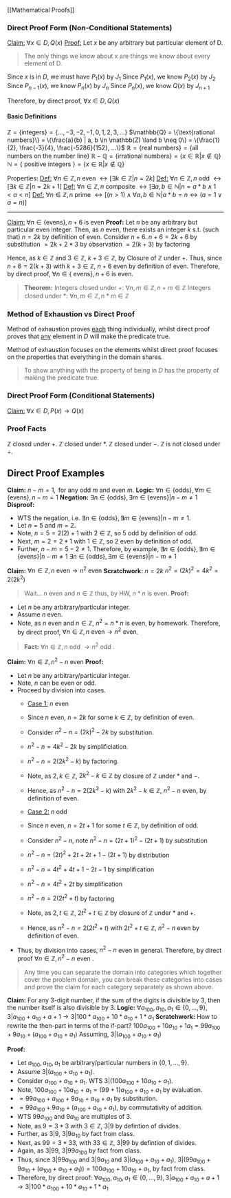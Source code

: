 [[Mathematical Proofs]]
### Direct Proof Form (Non-Conditional Statements)
<u>Claim:</u> $\forall x \in D, Q(x)$
<u>Proof:</u> Let $x$ be any arbitrary but particular element of D.
> The only things we know about x are things we know about every element of D.

Since $x$ is in $D$, we must have $P_1(x)$ by $J_1$
Since $P_1(x)$, we know $P_2(x)$ by $J_2$
Since $P_{n-1}(x)$, we know $P_n(x)$ by $J_n$
Since $P_{n}(x)$, we know $Q(x)$ by $J_{n+1}$

Therefore, by direct proof,
$\forall x \in D, Q(x)$

#### Basic Definitions
$\mathbb{Z} = \{\text{integers}\} = \{..., -3, -2, -1, 0, 1, 2, 3, ...\}$
$\mathbb{Q}  = \{\text{rational numbers}\} = \{\frac{a}{b} | a, b \in \mathbb(Z) \land b \neq 0\} = \{\frac{1}{2}, \frac{-3}{4}, \frac{-5286}{152}, ...\}$
$\mathbb{R} = \{\text{real numbers}\} = \{\text{all numbers on the number line}\}$
$\mathbb{R} - \mathbb{Q} = \{\text{irrational numbers}\} = \{x \in \mathbb{R} | x \notin \mathbb{Q}\}$
$\mathbb{N} = \{\text{ positive integers }\} = \{x \in \mathbb{R} | x \notin \mathbb{Q}\}$

Properties:
<u>Def:</u> $\forall n \in \mathbb{Z}, n \text{ even } \leftrightarrow [\exists k \in \mathbb{Z} | n = 2k]$
<u>Def:</u> $\forall n \in \mathbb{Z}, n \text{ odd } \leftrightarrow [\exists k \in \mathbb{Z} | n = 2k+1]$
<u>Def:</u> $\forall n \in \mathbb{Z}, n \text{ composite } \leftrightarrow [\exists a, b \in \mathbb{N} | n = a * b \land 1 < a < n]$
<u>Def:</u> $\forall n \in \mathbb{Z}, n \text{ prime } \leftrightarrow [(n > 1) \land \forall a, b \in \mathbb{N} | a * b = n \leftrightarrow (a = 1 \lor a = n)]$

---
<u>Claim:</u> $\forall n \in \{\text{evens}\}, n + 6 \text{ is even}$
<b>Proof:</b> Let $n$ be any arbitrary but particular even integer.
Then, as $n$ even, there exists an integer $k$ s.t. (such that) $n = 2k$ by definition of even.
Consider $n + 6$.
	$n + 6 = 2k + 6$ by substitution
				$= 2k + 2*3$ by observation
				$= 2(k + 3)$ by factoring 

Hence, as $k \in \mathbb{Z}$ and $3 \in \mathbb{Z}$, $k + 3 \in \mathbb{Z}$, by Closure of $\mathbb{Z}$ under $+$.
Thus, since $n + 6 = 2(k + 3)$ with $k + 3 \in \mathbb{Z}$, $n + 6$ even by definition of even.
Therefore, by direct proof, $\forall n \in \{\text{ evens}\}, n + 6$ is even.

> <b>Theorem:</b> Integers closed under $+$: $\forall n, m \in \mathbb{Z}, n + m \in \mathbb{Z}$
Integers closed under $*$: $\forall n, m \in \mathbb{Z}, n * m \in \mathbb{Z}$

### Method of Exhaustion vs Direct Proof
Method of exhaustion proves <u>each</u> thing individually, whilst direct proof proves that <u>any</u> element in $D$ will make the predicate true.

Method of exhaustion focuses on the elements whilst direct proof focuses on the properties that everything in the domain shares.

> To show anything with the property of being in $D$ has the property of making the predicate true.

### Direct Proof Form (Conditional Statements)
<u>Claim:</u> $\forall x \in D, P(x) \rightarrow Q(x)$

### Proof Facts
$\mathbb{Z}$ closed under $+$.
$\mathbb{Z}$ closed under $*$.
$\mathbb{Z}$ closed under $-$.
$\mathbb{Z}$  is not closed under $\div$.

## Direct Proof Examples
<b>Claim:</b> $n - m = 1, \text{ for any odd } m \text{ and even } m$.
<b>Logic:</b> $\forall n \in \text{\{odds\}}, \forall  m \in \text{\{evens\}}, n-m=1$
<b>Negation:</b> $\exists n \in \text{\{odds\}}, \exists m \in \text{\{evens\}}| n-m\neq1$ 
<b>Disproof:</b>
- WTS the negation, i.e. $\exists n \in \text{\{odds\}}, \exists m \in \text{\{evens\}}| n-m\neq1$.
- Let $n=5$ and $m=2$.
- Note, $n=5=2(2)+1$ with $2 \in \mathbb{Z}$, so $5$ odd by definition of odd.
- Next, $m=2=2*1$ with $1 \in \mathbb{Z}$, so $2$ even by definition of odd.
- Further, $n-m=5-2 \neq 1$.
Therefore, by example, $\exists n \in \text{\{odds\}}, \exists m \in \text{\{evens\}}| n-m\neq1$ $\exists n \in \text{\{odds\}}, \exists m \in \text{\{evens\}}| n-m\neq1$

<b>Claim:</b> $\forall n \in \mathbb{Z}, n \text{ even} \rightarrow n^2 \text{ even}$
<b>Scratchwork:</b>
$n=2k$
$n^2=(2k)^2=4k^2=2(2k^2)$
>Wait... $n$ even and $n \in \mathbb{Z}$
>	thus, by HW, $n*n$ is even.
<b>Proof:</b>
- Let $n$ be any arbitrary/particular integer.
- Assume $n$ even.
-  Note, as $n$ even and $n \in \mathbb{Z}$, $n^2 = n*n$ is even, by homework.
Therefore, by direct proof, $\forall n \in \mathbb{Z}, n \text{ even} \rightarrow n^2 \text{ even}$.

> <b>Fact:</b> $\forall n \in \mathbb{Z}, n \text{ odd } \rightarrow n^2 \text{ odd }$.

<b>Claim:</b> $\forall n \in \mathbb{Z}, n^2-n \text{ even }$
<b>Proof:</b>
- Let $n$ be any arbitrary/particular integer.
- Note, $n$ can be even or odd.
- Proceed by division into cases.
	- <u>Case 1:</u> $n$ even
	- Since $n$ even, $n=2k$ for some $k \in \mathbb{Z}$, by definition of even.
	- Consider $n^2-n=(2k)^2-2k$ by substitution.
	- $n^2-n=4k^2-2k$ by simplificiation.
	- $n^2-n=2(2k^2-k)$ by factoring.
	- Note, as $2, k \in \mathbb{Z}$, $2k^2-k \in \mathbb{Z}$ by closure of $\mathbb{Z}$ under $*$ and $-$.
	- Hence, as $n^2-n=2(2k^2-k)$ with $2k^2-k \in \mathbb{Z}$, $n^2-n$ even, by definition of even.
	
	- <u>Case 2:</u> $n$ odd 
	- Since $n$ even, $n=2t+1$ for some $t \in \mathbb{Z}$, by definition of odd.
	- Consider $n^2-n$, note $n^2-n=(2t+1)^2-(2t+1)$ by substitution
	- $n^2-n=(2t)^2+2t+2t+1-(2t+1)$ by distribution
	- $n^2-n=4t^2+4t+1-2t-1$ by simplification
	- $n^2-n=4t^2+2t$ by simplification
	- $n^2-n=2(2t^2+t)$ by factoring
	- Note, as $2, t \in \mathbb{Z}$, $2t^2+t \in \mathbb{Z}$ by closure of $\mathbb{Z}$ under $*$ and $+$.
	- Hence, as $n^2-n=2(2t^2+t)$ with $2t^2+t \in \mathbb{Z}$, $n^2-n$ even by definition of even.
- Thus, by division into cases, $n^2-n$ even in general.
Therefore, by direct proof $\forall n \in \mathbb{Z}, n^2-n \text{ even }$.

>Any time you can separate the domain into categories which together cover the problem domain, you can break these categories into cases and prove the claim for each category separately as shown above.

<b>Claim:</b> For any 3-digit number, if the sum of the digits is divisible by $3$, then the number itself is also divisible by $3$.
<b>Logic:</b> $\forall a_{100},a_{10},a_1 \in \{0,...,9\}, 3|a_{100}+a_{10}+a+1 \rightarrow 3|100*a_{100}+10*a_{10}+1*a_1$
<b>Scratchwork:</b> How to rewrite the then-part in terms of the if-part?
$100a_{100}+10a_{10}+1a_1=99a_{100}+9a_{10}+(a_{100}+a_{10}+a_1)$
Assuming, $3|(a_{100}+a_{10}+a_1)$

<b>Proof:</b>
- Let $a_{100},a_{10},a_1$ be arbitrary/particular numbers in $\{0,1,...,9\}$.
- Assume $3|(a_{100} + a_{10} + a_1)$.
- Consider $a_{100} + a_{10} + a_1$. WTS $3|(100a_{100} + 10a_{10} + a_1)$. 
- Note, $100a_{100} + 10a_{10} + a_1 = (99+1)a_{100} + a_{10} + a_1$ by evaluation.
- $= 99a_{100}+a_{100}+9a_{10}+a_{10}+a_1$ by substitution.
- $= 99a_{100}+9a_{10}+(a_{100}+a_{10}+a_1)$, by commutativity of addition.
- WTS $99a_{100}$ and $9a_{10}$ are multiples of $3$.
- Note, as $9 = 3*3$ with $3 \in \mathbb{Z}$, $3|9$ by defintion of divides.
- Further, as $3|9$, $3|9a_{10}$ by fact from class.
- Next, as $99 = 3*33$, with $33 \in \mathbb{Z}$, $3|99$ by defintion of divides.
- Again, as $3|99$, $3|99a_{100}$ by fact from class.
- Thus, since $3|99a_{100}$ and $3|9a_{10}$ and $3|(a_{100}+a_{10}+a_1)$, $3|(99a_{100}+9a_{10}+(a_{100}+a_{10}+a_1)) = 100a_{100}+10a_{10}+a_1$, by fact from class.
- Therefore, by direct proof: $\forall a_{100},a_{10},a_1 \in \{0,...,9\}, 3|a_{100}+a_{10}+a+1 \rightarrow 3|100*a_{100}+10*a_{10}+1*a_1$